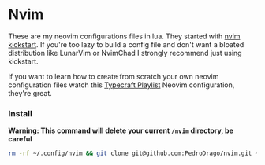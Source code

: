 # Nvim

These are my neovim configurations files in lua. They started with [nvim kickstart](https://github.com/nvim-lua/kickstart.nvim). If you're too lazy to build a config file and don't want a bloated distribution like LunarVim or NvimChad I strongly recommend just using kickstart.

If you want to learn how to create from scratch your own neovim configuration files watch this [Typecraft Playlist](https://www.youtube.com/watch?v=zHTeCSVAFNY&list=PLsz00TDipIffreIaUNk64KxTIkQaGguqn) Neovim configuration, they're great.

### Install 
**Warning: This command will delete your current `/nvim` directory, be careful**
```bash
rm -rf ~/.config/nvim && git clone git@github.com:PedroDrago/nvim.git ~/.config/nvim
```
